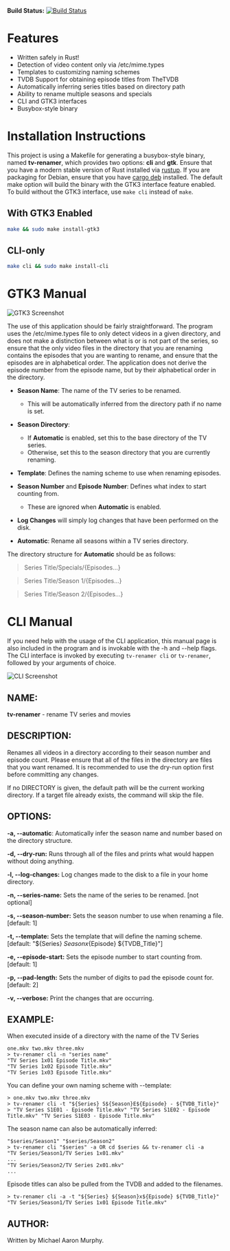 **Build Status:** [![Build Status](https://travis-ci.org/mmstick/tv-renamer.png?branch=master)](https://travis-ci.org/mmstick/tv-renamer)

# Features

- Written safely in Rust!
- Detection of video content only via /etc/mime.types
- Templates to customizing naming schemes
- TVDB Support for obtaining episode titles from TheTVDB
- Automatically inferring series titles based on directory path
- Ability to rename multiple seasons and specials
- CLI and GTK3 interfaces
- Busybox-style binary

# Installation Instructions

This project is using a Makefile for generating a busybox-style binary, named **tv-renamer**, which provides two options: **cli** and **gtk**. Ensure that you have a modern stable version of Rust installed via [rustup](https://www.rustup.rs/). If you are packaging for Debian, ensure that you have [cargo deb](https://github.com/mmstick/cargo-deb) installed. The default make option will build the binary with the GTK3 interface feature enabled. To build without the GTK3 interface, use `make cli` instead of `make`.

## With GTK3 Enabled

```sh
make && sudo make install-gtk3
```

## CLI-only

```sh
make cli && sudo make install-cli
```

# GTK3 Manual

![GTK3 Screenshot](screenshot-gtk3.png)

The use of this application should be fairly straightforward. The program uses the /etc/mime.types file to only detect videos in a given directory, and does not make a distinction between what is or is not part of the series, so ensure that the only video files in the directory that you are renaming contains the episodes that you are wanting to rename, and ensure that the episodes are in alphabetical order. The application does not derive the episode number from the episode name, but by their alphabetical order in the directory.

- **Season Name**: The name of the TV series to be renamed.
  - This will be automatically inferred from the directory path if no name is set.


- **Season Directory**:
  - If **Automatic** is enabled, set this to the base directory of the TV series.
  - Otherwise, set this to the season directory that you are currently renaming.


- **Template**: Defines the naming scheme to use when renaming episodes.


- **Season Number** and **Episode Number**: Defines what index to start counting from.
  - These are ignored when **Automatic** is enabled.


- **Log Changes** will simply log changes that have been performed on the disk.


- **Automatic**: Rename all seasons within a TV series directory.

The directory structure for **Automatic** should be as follows:

> Series Title/Specials/{Episodes...}

> Series Title/Season 1/{Episodes...}

> Series Title/Season 2/{Episodes...}

# CLI Manual

If you need help with the usage of the CLI application, this manual page is also included in the program and is invokable with the -h and --help flags. The CLI interface is invoked by executing `tv-renamer cli` or `tv-renamer`, followed by your arguments of choice.

![CLI Screenshot](screenshot-cli.png)

## NAME:

**tv-renamer** - rename TV series and movies

## DESCRIPTION:

Renames all videos in a directory according to their season number and episode count. Please ensure that all of the files in the directory are files that you want renamed. It is recommended to use the dry-run option first before committing any changes.

If no DIRECTORY is given, the default path will be the current working directory. If a target file already exists, the command will skip the file.

## OPTIONS:

**-a, --automatic**: Automatically infer the season name and number based on the directory structure.

**-d, --dry-run:** Runs through all of the files and prints what would happen without doing anything.

**-l, --log-changes:** Log changes made to the disk to a file in your home directory.

**-n, --series-name:** Sets the name of the series to be renamed. [not optional]

**-s, --season-number:** Sets the season number to use when renaming a file. [default: 1]

**-t, --template:** Sets the template that will define the naming scheme. [default: "${Series} ${Season}x${Episode} ${TVDB_Title}"]

**-e, --episode-start:** Sets the episode number to start counting from. [default: 1]

**-p, --pad-length:** Sets the number of digits to pad the episode count for. [default: 2]

**-v, --verbose:** Print the changes that are occurring.

## EXAMPLE:

When executed inside of a directory with the name of the TV Series

```
one.mkv two.mkv three.mkv
> tv-renamer cli -n "series name"
"TV Series 1x01 Episode Title.mkv"
"TV Series 1x02 Episode Title.mkv"
"TV Series 1x03 Episode Title.mkv"
```

You can define your own naming scheme with --template:

```
> one.mkv two.mkv three.mkv
> tv-renamer cli -t "${Series} S${Season}E${Episode} - ${TVDB_Title}"
> "TV Series S1E01 - Episode Title.mkv" "TV Series S1E02 - Episode Title.mkv" "TV Series S1E03 - Episode Title.mkv"
```

The season name can also be automatically inferred:

```
"$series/Season1" "$series/Season2"
> tv-renamer cli "$series" -a OR cd $series && tv-renamer cli -a
"TV Series/Season1/TV Series 1x01.mkv"
...
"TV Series/Season2/TV Series 2x01.mkv"
...
```

Episode titles can also be pulled from the TVDB and added to the filenames.

```
> tv-renamer cli -a -t "${Series} ${Season}x${Episode} ${TVDB_Title}"
"TV Series/Season1/TV Series 1x01 Episode Title.mkv"
```

## AUTHOR:

Written by Michael Aaron Murphy.
